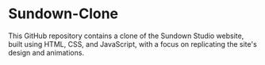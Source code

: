 # Sundown-Clone
This GitHub repository contains a clone of the Sundown Studio website, built using HTML, CSS, and JavaScript, with a focus on replicating the site's design and animations. 
